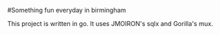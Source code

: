 #Something fun everyday in birmingham


This project is written in go. It uses JMOIRON's sqlx and Gorilla's mux.



